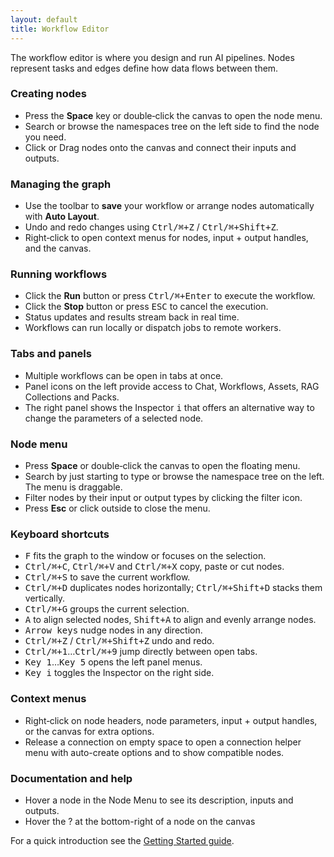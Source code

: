 ```yaml
---
layout: default
title: Workflow Editor
---
```


The workflow editor is where you design and run AI pipelines. Nodes represent tasks and edges define how data flows between them.

### Creating nodes

- Press the **Space** key or double‑click the canvas to open the node menu.
- Search or browse the namespaces tree on the left side to find the node you need.
- Click or Drag nodes onto the canvas and connect their inputs and outputs.

### Managing the graph

- Use the toolbar to **save** your workflow or arrange nodes automatically with **Auto Layout**.
- Undo and redo changes using <kbd>Ctrl/⌘+Z</kbd> / <kbd>Ctrl/⌘+Shift+Z</kbd>.
- Right‑click to open context menus for nodes, input + output handles, and the canvas.

### Running workflows

- Click the **Run** button or press <kbd>Ctrl/⌘+Enter</kbd> to execute the workflow.
- Click the **Stop** button or press <kbd>ESC</kbd> to cancel the execution.
- Status updates and results stream back in real time.
- Workflows can run locally or dispatch jobs to remote workers.

### Tabs and panels

- Multiple workflows can be open in tabs at once.
- Panel icons on the left provide access to Chat, Workflows, Assets, RAG Collections and Packs.
- The right panel shows the Inspector <kbd>i</kbd> that offers an alternative way to change the parameters of a selected node.

### Node menu

- Press **Space** or double‑click the canvas to open the floating menu.
- Search by just starting to type or browse the namespace tree on the left. The menu is draggable.
- Filter nodes by their input or output types by clicking the filter icon.
- Press **Esc** or click outside to close the menu.

### Keyboard shortcuts

- <kbd>F</kbd> fits the graph to the window or focuses on the selection.
- <kbd>Ctrl/⌘+C</kbd>, <kbd>Ctrl/⌘+V</kbd> and <kbd>Ctrl/⌘+X</kbd> copy, paste or cut nodes.
- <kbd>Ctrl/⌘+S</kbd> to save the current workflow.
- <kbd>Ctrl/⌘+D</kbd> duplicates nodes horizontally; <kbd>Ctrl/⌘+Shift+D</kbd> stacks them vertically.
- <kbd>Ctrl/⌘+G</kbd> groups the current selection.
- <kbd>A</kbd> to align selected nodes, <kbd>Shift+A</kbd> to align and evenly arrange nodes.
- <kbd>Arrow keys</kbd> nudge nodes in any direction.
- <kbd>Ctrl/⌘+Z</kbd> / <kbd>Ctrl/⌘+Shift+Z</kbd> undo and redo.
- <kbd>Ctrl/⌘+1</kbd>…<kbd>Ctrl/⌘+9</kbd> jump directly between open tabs.
- <kbd>Key 1</kbd>…<kbd>Key 5</kbd> opens the left panel menus.
- <kbd>Key i</kbd> toggles the Inspector on the right side.

### Context menus

- Right‑click on node headers, node parameters, input + output handles, or the canvas for extra options.
- Release a connection on empty space to open a connection helper menu with auto-create options and to show compatible nodes.

### Documentation and help

- Hover a node in the Node Menu to see its description, inputs and outputs.
- Hover the ? at the bottom-right of a node on the canvas

For a quick introduction see the [Getting Started guide](getting-started.md).
